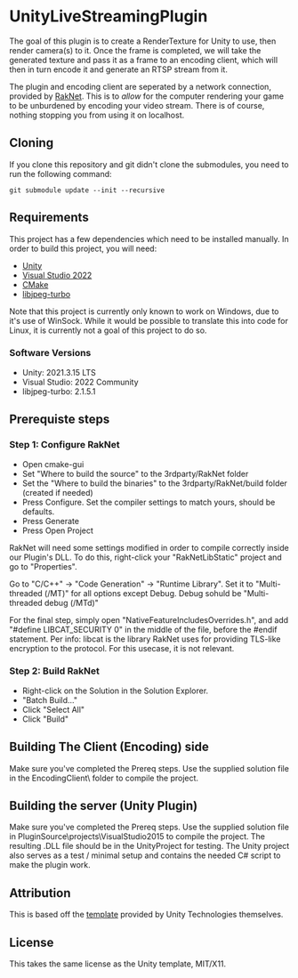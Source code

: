 # UnityLiveStreamingPlugin
The goal of this plugin is to create a RenderTexture for Unity to use, then render camera(s) to it. 
Once the frame is completed, we will take the generated texture and pass it as a frame to an encoding client, which will then in turn encode it and generate an RTSP stream from it.

The plugin and encoding client are seperated by a network connection, provided by [RakNet](https://github.com/LBBStudios/RakNet).
This is to *allow* for the computer rendering your game to be unburdened by encoding your video stream. There is of course, nothing stopping you from using it on localhost.

## Cloning
If you clone this repository and git didn't clone the submodules, you need to run the following command:

```git submodule update --init --recursive```

## Requirements
This project has a few dependencies which need to be installed manually. In order to build this project, you will need:
* [Unity](https://store.unity.com/#plans-individual)
* [Visual Studio 2022](https://visualstudio.microsoft.com/downloads/)
* [CMake](https://cmake.org/download/)
* [libjpeg-turbo](https://sourceforge.net/projects/libjpeg-turbo/files/2.1.5.1/)

Note that this project is currently only known to work on Windows, due to it's use of WinSock.
While it would be possible to translate this into code for Linux, it is currently not a goal of this project to do so.

### Software Versions
* Unity: 2021.3.15 LTS
* Visual Studio: 2022 Community
* libjpeg-turbo: 2.1.5.1

## Prerequiste steps
### Step 1: Configure RakNet
* Open cmake-gui
* Set "Where to build the source" to the 3rdparty/RakNet folder
* Set the "Where to build the binaries" to the 3rdparty/RakNet/build folder (created if needed)
* Press Configure. Set the compiler settings to match yours, should be defaults.
* Press Generate
* Press Open Project

RakNet will need some settings modified in order to compile correctly inside our Plugin's DLL. To do this, right-click your "RakNetLibStatic" project and go to "Properties". 

Go to "C/C++" -> "Code Generation" -> "Runtime Library". Set it to "Multi-threaded (/MT)" for all options except Debug. Debug sohuld be "Multi-threaded debug (/MTd)" 

For the final step, simply open "NativeFeatureIncludesOverrides.h", and add "#define LIBCAT_SECURITY 0" in the middle of the file, before the #endif statement.
Per info: libcat is the library RakNet uses for providing TLS-like encryption to the protocol. For this usecase, it is not relevant. 

### Step 2: Build RakNet
* Right-click on the Solution in the Solution Explorer.
* "Batch Build..."
* Click "Select All"
* Click "Build"

## Building The Client (Encoding) side
Make sure you've completed the Prereq steps.
Use the supplied solution file in the EncodingClient\ folder to compile the project.

## Building the server (Unity Plugin)
Make sure you've completed the Prereq steps.
Use the supplied solution file in PluginSource\projects\VisualStudio2015 to compile the project.
The resulting .DLL file should be in the UnityProject for testing. The Unity project also serves as a test / minimal setup and contains the needed C# script to make the plugin work. 

## Attribution
This is based off the [template](https://github.com/Unity-Technologies/NativeRenderingPlugin) provided by Unity Technologies themselves.

## License
This takes the same license as the Unity template, MIT/X11. 
